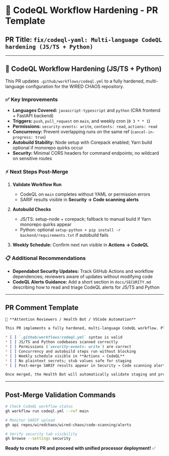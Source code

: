 # 🔧 CodeQL Workflow Hardening - PR Template

## **PR Title:** `fix/codeql-yaml: Multi-language CodeQL hardening (JS/TS + Python)`

---

## 🔧 CodeQL Workflow Hardening (JS/TS + Python)

This PR updates `.github/workflows/codeql.yml` to a fully hardened, multi-language configuration for the WIRED CHAOS repository.

### ✅ Key Improvements

* **Languages Covered:** `javascript-typescript` and `python` (CRA frontend + FastAPI backend)
* **Triggers:** `push`, `pull_request` on `main`, and weekly cron (`0 3 * * 1`)
* **Permissions:** `security-events: write`, `contents: read`, `actions: read`
* **Concurrency:** Prevent overlapping runs on the same ref (`cancel-in-progress: true`)
* **Autobuild Stability:** Node setup with Corepack enabled; Yarn build optional if monorepo quirks occur
* **Security:** Minimal CORS headers for command endpoints; no wildcard on sensitive routes

### ⚡ Next Steps Post-Merge

1. **Validate Workflow Run**
   * CodeQL on `main` completes without YAML or permission errors
   * SARIF results visible in **Security → Code scanning alerts**

2. **Autobuild Checks**
   * JS/TS: setup-node + corepack; fallback to manual build if Yarn monorepo quirks appear
   * Python: optional `setup-python + pip install -r backend/requirements.txt` if autobuild fails

3. **Weekly Schedule:** Confirm next run visible in **Actions → CodeQL**

### 📋 Additional Recommendations

* **Dependabot Security Updates:** Track GitHub Actions and workflow dependencies; reviewers aware of updates without modifying code
* **CodeQL Alerts Guidance:** Add a short section in `docs/SECURITY.md` describing how to read and triage CodeQL alerts for JS/TS and Python

---

## **PR Comment Template**

```markdown
🚨 **Attention Reviewers / Health Bot / VSCode Automation**

This PR implements a fully hardened, multi-language CodeQL workflow. Please review with the following checklist in mind:

* [ ] `.github/workflows/codeql.yml` syntax is valid
* [ ] JS/TS and Python codebases scanned correctly
* [ ] Permissions (`security-events: write`) are correct
* [ ] Concurrency and autobuild steps run without blocking
* [ ] Weekly schedule visible in **Actions → CodeQL**
* [ ] No plaintext secrets; stub values safe for staging
* [ ] Post-merge SARIF results appear in Security → Code scanning alerts

Once merged, the Health Bot will automatically validate staging and production runs. 🚀
```

---

## **Post-Merge Validation Commands**

```bash
# Check CodeQL workflow status
gh workflow run codeql.yml --ref main

# Monitor SARIF upload
gh api repos/wiredchaos/wired-chaos/code-scanning/alerts

# Verify security tab visibility
gh browse --settings security
```

**Ready to create PR and proceed with unified processor deployment!** ✅